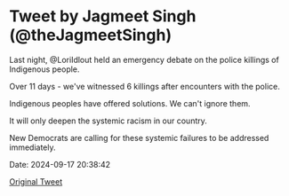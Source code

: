 # Tweet by Jagmeet Singh (@theJagmeetSingh)

Last night, @LoriIdlout held an emergency debate on the police killings of Indigenous people.

Over 11 days - we've witnessed 6 killings after encounters with the police.

Indigenous peoples have offered solutions. 
We can't ignore them.

It will only deepen the systemic racism in our country.

New Democrats are calling for these systemic failures to be addressed immediately.

Date: 2024-09-17 20:38:42

[Original Tweet](https://x.com/theJagmeetSingh/status/1836142761851895970)
